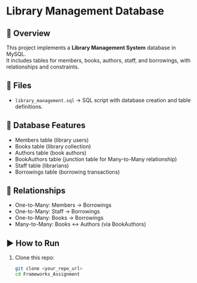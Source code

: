 # Library Management Database

## 📌 Overview
This project implements a **Library Management System** database in MySQL.  
It includes tables for members, books, authors, staff, and borrowings, with relationships and constraints.

## 📂 Files
- `library_management.sql` → SQL script with database creation and table definitions.

## 🔹 Database Features
- Members table (library users)
- Books table (library collection)
- Authors table (book authors)
- BookAuthors table (junction table for Many-to-Many relationship)
- Staff table (librarians)
- Borrowings table (borrowing transactions)

## 🔹 Relationships
- One-to-Many: Members → Borrowings
- One-to-Many: Staff → Borrowings
- One-to-Many: Books → Borrowings
- Many-to-Many: Books ↔ Authors (via BookAuthors)

## ▶️ How to Run
1. Clone this repo:
   ```bash
   git clone <your_repo_url>
   cd Frameworks_Assignment
